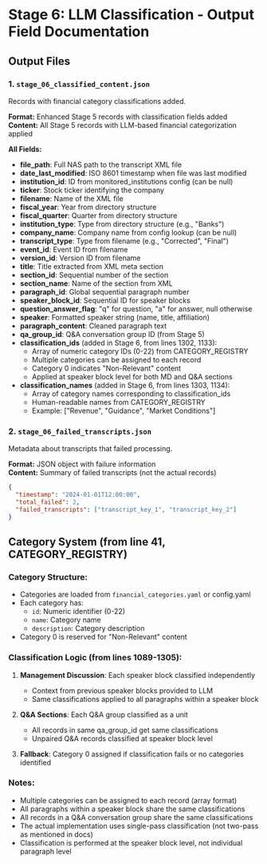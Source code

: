 # Stage 6: LLM Classification - Output Field Documentation

## Output Files

### 1. `stage_06_classified_content.json`
Records with financial category classifications added.

**Format:** Enhanced Stage 5 records with classification fields added  
**Content:** All Stage 5 records with LLM-based financial categorization applied

**All Fields:**
- **file_path**: Full NAS path to the transcript XML file
- **date_last_modified**: ISO 8601 timestamp when file was last modified
- **institution_id**: ID from monitored_institutions config (can be null)
- **ticker**: Stock ticker identifying the company
- **filename**: Name of the XML file
- **fiscal_year**: Year from directory structure
- **fiscal_quarter**: Quarter from directory structure
- **institution_type**: Type from directory structure (e.g., "Banks")
- **company_name**: Company name from config lookup (can be null)
- **transcript_type**: Type from filename (e.g., "Corrected", "Final")
- **event_id**: Event ID from filename
- **version_id**: Version ID from filename
- **title**: Title extracted from XML meta section
- **section_id**: Sequential number of the section
- **section_name**: Name of the section from XML
- **paragraph_id**: Global sequential paragraph number
- **speaker_block_id**: Sequential ID for speaker blocks
- **question_answer_flag**: "q" for question, "a" for answer, null otherwise
- **speaker**: Formatted speaker string (name, title, affiliation)
- **paragraph_content**: Cleaned paragraph text
- **qa_group_id**: Q&A conversation group ID (from Stage 5)
- **classification_ids** (added in Stage 6, from lines 1302, 1133):
  - Array of numeric category IDs (0-22) from CATEGORY_REGISTRY
  - Multiple categories can be assigned to each record
  - Category 0 indicates "Non-Relevant" content
  - Applied at speaker block level for both MD and Q&A sections
- **classification_names** (added in Stage 6, from lines 1303, 1134):
  - Array of category names corresponding to classification_ids
  - Human-readable names from CATEGORY_REGISTRY
  - Example: ["Revenue", "Guidance", "Market Conditions"]

### 2. `stage_06_failed_transcripts.json`
Metadata about transcripts that failed processing.

**Format:** JSON object with failure information  
**Content:** Summary of failed transcripts (not the actual records)

```json
{
  "timestamp": "2024-01-01T12:00:00",
  "total_failed": 2,
  "failed_transcripts": ["transcript_key_1", "transcript_key_2"]
}
```

## Category System (from line 41, CATEGORY_REGISTRY)

### Category Structure:
- Categories are loaded from `financial_categories.yaml` or config.yaml
- Each category has:
  - `id`: Numeric identifier (0-22)
  - `name`: Category name
  - `description`: Category description
- Category 0 is reserved for "Non-Relevant" content

### Classification Logic (from lines 1089-1305):
1. **Management Discussion**: Each speaker block classified independently
   - Context from previous speaker blocks provided to LLM
   - Same classifications applied to all paragraphs within a speaker block

2. **Q&A Sections**: Each Q&A group classified as a unit
   - All records in same qa_group_id get same classifications
   - Unpaired Q&A records classified at speaker block level

3. **Fallback**: Category 0 assigned if classification fails or no categories identified

### Notes:
- Multiple categories can be assigned to each record (array format)
- All paragraphs within a speaker block share the same classifications
- All records in a Q&A conversation group share the same classifications
- The actual implementation uses single-pass classification (not two-pass as mentioned in docs)
- Classification is performed at the speaker block level, not individual paragraph level